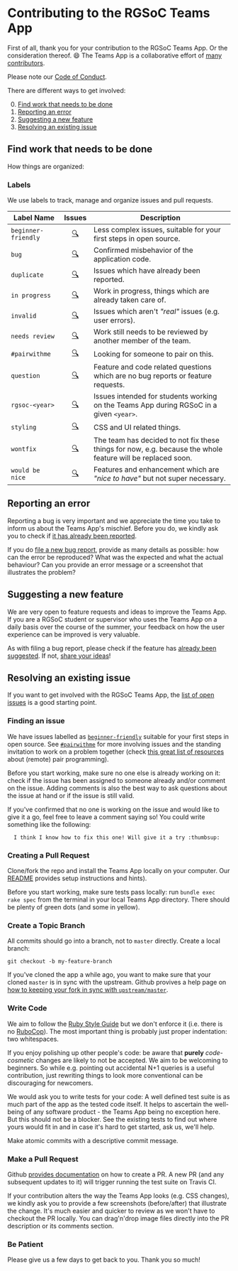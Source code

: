 # Contributing to the RGSoC Teams App

First of all, thank you for your contribution to the RGSoC Teams App. Or the consideration thereof. :smile: The Teams App is a collaborative effort of [many contributors](https://github.com/rails-girls-summer-of-code/rgsoc-teams/graphs/contributors).

Please note our [Code of Conduct](https://github.com/rails-girls-summer-of-code/rgsoc-teams/blob/master/CODE_OF_CONDUCT.md).

There are different ways to get involved:

0. [Find work that needs to be done](#find-work-that-needs-to-be-done)
1. [Reporting an error](#reporting-an-error)
2. [Suggesting a new feature](#suggesting-a-new-feature)
3. [Resolving an existing issue](#resolving-an-existing-issue)

## Find work that needs to be done

How things are organized:

### Labels

We use labels to track, manage and organize issues and pull requests.

| Label Name         | Issues                  | Description |
| ------------------ |:-----------------------:| ------------|
| `beginner-friendly`| [🔍][beginner]      | Less complex issues, suitable for your first steps in open source. |
| `bug`              | [🔍][bug]           | Confirmed misbehavior of the application code. |
| `duplicate`        | [🔍][duplicate]     | Issues which have already been reported. |
| `in progress`      | [🔍][in progress]   | Work in progress, things which are already taken care of. |
| `invalid`          | [🔍][invalid]       | Issues which aren't *"real"* issues (e.g. user errors). |
| `needs review`     | [🔍][needs review]  | Work still needs to be reviewed by another member of the team. |
| `#pairwithme`      | [🔍][#pairwithme]   | Looking for someone to pair on this. |
| `question`         | [🔍][question]      | Feature and code related questions which are no bug reports or feature requests. |
| `rgsoc-<year>`     | [🔍][rgsoc-<year>]  | Issues intended for students working on the Teams App during RGSoC in a given `<year>`. |
| `styling`          | [🔍][styling]       | CSS and UI related things. |
| `wontfix`          | [🔍][wontfix]       | The team has decided to not fix these things for now, e.g. because the whole feature will be replaced soon. |
| `would be nice`    | [🔍][would be nice] | Features and enhancement which are *"nice to have"* but not super necessary. |

[beginner]:      https://github.com/rails-girls-summer-of-code/rgsoc-teams/labels/beginner-friendly
[bug]:           https://github.com/rails-girls-summer-of-code/rgsoc-teams/labels/bug
[duplicate]:     https://github.com/rails-girls-summer-of-code/rgsoc-teams/labels/duplicate
[enhancement]:   https://github.com/rails-girls-summer-of-code/rgsoc-teams/labels/enhancement
[in progress]:   https://github.com/rails-girls-summer-of-code/rgsoc-teams/labels/in%20progress
[invalid]:       https://github.com/rails-girls-summer-of-code/rgsoc-teams/labels/invalid
[needs review]:  https://github.com/rails-girls-summer-of-code/rgsoc-teams/labels/needs%20review
[#pairwithme]:   https://github.com/rails-girls-summer-of-code/rgsoc-teams/labels/%23pairwithme
[question]:      https://github.com/rails-girls-summer-of-code/rgsoc-teams/labels/question
[rgsoc-<year>]:  https://github.com/rails-girls-summer-of-code/rgsoc-teams/labels/rgsoc-2016
[styling]:       https://github.com/rails-girls-summer-of-code/rgsoc-teams/labels/styling
[wontfix]:       https://github.com/rails-girls-summer-of-code/rgsoc-teams/labels/wontfix
[would be nice]: https://github.com/rails-girls-summer-of-code/rgsoc-teams/labels/would%20be%20nice

## Reporting an error

Reporting a bug is very important and we appreciate the time you take to inform us about the Teams App's mischief. Before you do, we kindly ask you to check if [it has already been reported](https://github.com/rails-girls-summer-of-code/rgsoc-teams/issues?q=is%3Aopen+is%3Aissue+label%3Abug).

If you do [file a new  bug report](https://github.com/rails-girls-summer-of-code/rgsoc-teams/issues/new), provide as many details as possible: how can the error be reproduced? What was the expected and what the actual behaviour? Can you provide an error message or a screenshot that illustrates the problem?


## Suggesting a new feature

We are very open to feature requests and ideas to improve the Teams App. If you are a RGSoC student or supervisor who uses the Teams App on a daily basis over the course of the summer, your feedback on how the user experience can be improved is very valuable.

As with filing a bug report, please check if the feature has [already been suggested](https://github.com/rails-girls-summer-of-code/rgsoc-teams/issues). If not, [share your ideas](https://github.com/rails-girls-summer-of-code/rgsoc-teams/issues/new)!


## Resolving an existing issue

If you want to get involved with the RGSoC Teams App, the [list of open issues](https://github.com/rails-girls-summer-of-code/rgsoc-teams/issues) is a good starting point.

### Finding an issue

We have issues labelled as [`beginner-friendly`](https://github.com/rails-girls-summer-of-code/rgsoc-teams/issues?q=is%3Aissue+is%3Aopen+label%3Abeginner-friendly) suitable for your first steps in open source. See [`#pairwithme`](https://github.com/rails-girls-summer-of-code/rgsoc-teams/labels/%23pairwithme) for more involving issues and the standing invitation to work on a problem together (check [this great list of resources](http://www.pairprogramwith.me/) about (remote) pair programming).

Before you start working, make sure no one else is already working on it: check if the issue has been assigned to someone already and/or comment on the issue. Adding comments is also the best way to ask questions about the issue at hand or if the issue is still valid.

If you've confirmed that no one is working on the issue and would like to give it a go, feel free to leave a comment saying so! You could write something like the following:

```
  I think I know how to fix this one! Will give it a try :thumbsup:
```

### Creating a Pull Request

Clone/fork the repo and install the Teams App locally on your computer. Our [README](https://github.com/rails-girls-summer-of-code/rgsoc-teams/blob/master/README.md) provides setup instructions and hints).

Before you start working, make sure tests pass locally: run `bundle exec rake spec` from the terminal in your local Teams App directory. There should be plenty of green dots (and some in yellow).

### Create a Topic Branch

All commits should go into a branch, not to `master` directly. Create a local branch:

```
git checkout -b my-feature-branch
```

If you've cloned the app a while ago, you want to make sure that your cloned `master` is in sync with the upstream. Github provives a help page on [how to keeping your fork in sync with `upstream/master`](https://help.github.com/articles/syncing-a-fork/).

### Write Code

We aim to follow the [Ruby Style Guide](https://github.com/bbatsov/ruby-style-guide) but we don't enforce it (i.e. there is no [RuboCop](https://github.com/bbatsov/rubocop)). The most important thing is probably just proper indentation: two whitespaces.

If you enjoy polishing up other people's code: be aware that **purely** *code-cosmetic* changes are likely to not be accepted. We aim to be welcoming to beginners. So while e.g. pointing out accidental N+1 queries is a useful contribution, just rewriting things to look more conventional can be discouraging for newcomers.

We would ask you to write tests for your code: A well defined test suite is as much part of the app as the tested code itself. It helps to ascertain the well-being of any software product - the Teams App being no exception here. But this should not be a blocker. See the existing tests to find out where yours would fit in and in case it's hard to get started, ask us, we'll help.

Make atomic commits with a descriptive commit message.

### Make a Pull Request

Github [provides documentation](https://help.github.com/articles/creating-a-pull-request/) on how to create a PR. A new PR (and any subsequent updates to it) will trigger running the test suite on Travis CI.

If your contribution alters the way the Teams App looks (e.g. CSS changes), we kindly ask you to provide a few screenshots (before/after) that illustrate the change. It's much easier and quicker to review as we won't have to checkout the PR locally. You can drag'n'drop image files directly into the PR description or its comments section.

### Be Patient

Please give us a few days to get back to you. Thank you so much!
